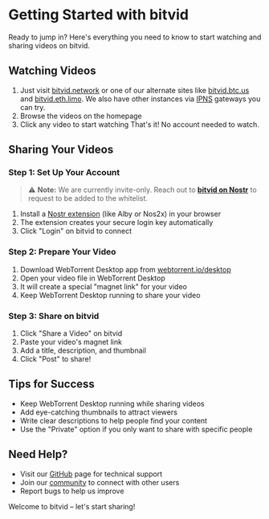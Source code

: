 # Getting Started with bitvid

Ready to jump in? Here's everything you need to know to start watching and sharing videos on bitvid.

## Watching Videos

1. Just visit [bitvid.network](https://bitvid.network) or one of our alternate sites like [bitvid.btc.us](https://bitvid.btc.us) and [bitvid.eth.limo](https://bitvid.eth.limo). We also have other instances via [IPNS](ipns.html) gateways you can try.
2. Browse the videos on the homepage
3. Click any video to start watching
   That's it! No account needed to watch.

## Sharing Your Videos

### Step 1: Set Up Your Account

> ⚠️ **Note:** We are currently invite-only. Reach out to [**bitvid on Nostr**](https://primal.net/p/npub13yarr7j6vjqjjkahd63dmr27curypehx45ucue286ac7sft27y0srnpmpe) to request to be added to the whitelist.

1. Install a [Nostr extension](https://nostrapps.com/#signers#all) (like Alby or Nos2x) in your browser
2. The extension creates your secure login key automatically
3. Click "Login" on bitvid to connect

### Step 2: Prepare Your Video

1. Download WebTorrent Desktop app from [webtorrent.io/desktop](https://webtorrent.io/desktop/)
2. Open your video file in WebTorrent Desktop
3. It will create a special "magnet link" for your video
4. Keep WebTorrent Desktop running to share your video

### Step 3: Share on bitvid

1. Click "Share a Video" on bitvid
2. Paste your video's magnet link
3. Add a title, description, and thumbnail
4. Click "Post" to share!

## Tips for Success

- Keep WebTorrent Desktop running while sharing videos
- Add eye-catching thumbnails to attract viewers
- Write clear descriptions to help people find your content
- Use the "Private" option if you only want to share with specific people

## Need Help?

- Visit our [GitHub](https://github.com/PR0M3TH3AN/bitvid) page for technical support
- Join our [community](https://primal.net/p/npub13yarr7j6vjqjjkahd63dmr27curypehx45ucue286ac7sft27y0srnpmpe) to connect with other users
- Report bugs to help us improve

Welcome to bitvid – let's start sharing!
